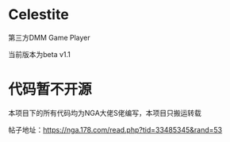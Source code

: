 # Celestite
第三方DMM Game Player

当前版本为beta v1.1

# 代码暂不开源
本项目下的所有代码均为NGA大佬S佬编写，本项目只搬运转载

帖子地址：https://nga.178.com/read.php?tid=33485345&rand=53
